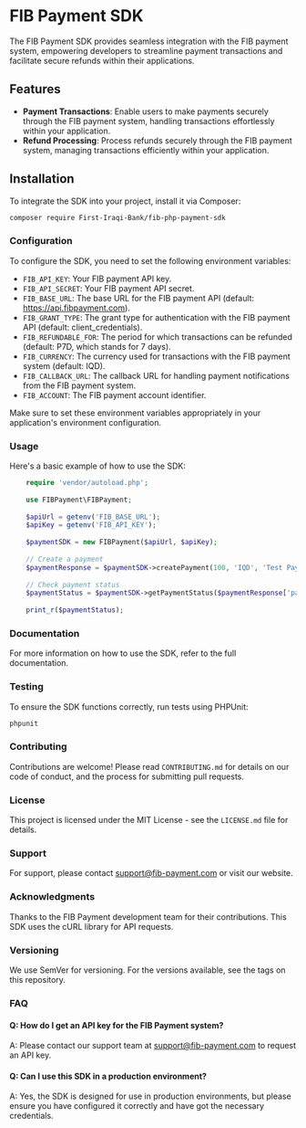 
# FIB Payment SDK

The FIB Payment SDK provides seamless integration with the FIB payment system, empowering developers to streamline payment transactions and facilitate secure refunds within their applications.

## Features

- **Payment Transactions**: Enable users to make payments securely through the FIB payment system, handling transactions effortlessly within your application.
- **Refund Processing**: Process refunds securely through the FIB payment system, managing transactions efficiently within your application.

## Installation

To integrate the SDK into your project, install it via Composer:

```bash
composer require First-Iraqi-Bank/fib-php-payment-sdk
```

### Configuration

To configure the SDK, you need to set the following environment variables:

- `FIB_API_KEY`: Your FIB payment API key.
- `FIB_API_SECRET`: Your FIB payment API secret.
- `FIB_BASE_URL`: The base URL for the FIB payment API (default: https://api.fibpayment.com).
- `FIB_GRANT_TYPE`: The grant type for authentication with the FIB payment API (default: client_credentials).
- `FIB_REFUNDABLE_FOR`: The period for which transactions can be refunded (default: P7D, which stands for 7 days).
- `FIB_CURRENCY`: The currency used for transactions with the FIB payment system (default: IQD).
- `FIB_CALLBACK_URL`: The callback URL for handling payment notifications from the FIB payment system.
- `FIB_ACCOUNT`: The FIB payment account identifier.

Make sure to set these environment variables appropriately in your application's environment configuration.

### Usage

Here's a basic example of how to use the SDK:

```php
    require 'vendor/autoload.php';
    
    use FIBPayment\FIBPayment;
    
    $apiUrl = getenv('FIB_BASE_URL');
    $apiKey = getenv('FIB_API_KEY');
    
    $paymentSDK = new FIBPayment($apiUrl, $apiKey);
    
    // Create a payment
    $paymentResponse = $paymentSDK->createPayment(100, 'IQD', 'Test Payment', 'https://example.com/callback');
    
    // Check payment status
    $paymentStatus = $paymentSDK->getPaymentStatus($paymentResponse['payment_id']);
    
    print_r($paymentStatus);
```

### Documentation

For more information on how to use the SDK, refer to the full documentation.

### Testing

To ensure the SDK functions correctly, run tests using PHPUnit:

```bash
phpunit
```

### Contributing

Contributions are welcome! Please read `CONTRIBUTING.md` for details on our code of conduct, and the process for submitting pull requests.

### License

This project is licensed under the MIT License - see the `LICENSE.md` file for details.

### Support

For support, please contact support@fib-payment.com or visit our website.

### Acknowledgments

Thanks to the FIB Payment development team for their contributions. This SDK uses the cURL library for API requests.

### Versioning

We use SemVer for versioning. For the versions available, see the tags on this repository.

### FAQ

#### Q: How do I get an API key for the FIB Payment system?

A: Please contact our support team at support@fib-payment.com to request an API key.

#### Q: Can I use this SDK in a production environment?

A: Yes, the SDK is designed for use in production environments, but please ensure you have configured it correctly and have got the necessary credentials.

